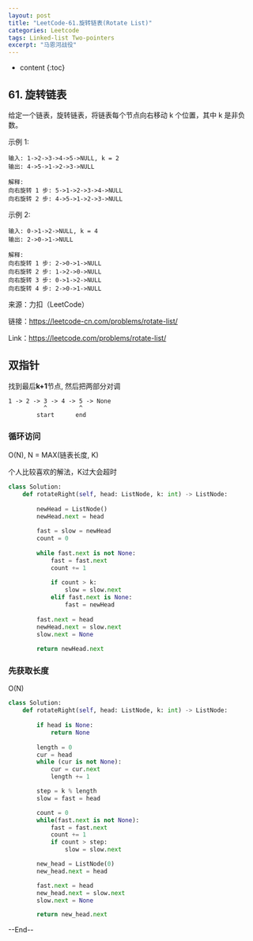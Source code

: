 ```yaml
---
layout: post
title: "LeetCode-61.旋转链表(Rotate List)"
categories: Leetcode
tags: Linked-list Two-pointers
excerpt: "马恩河战役"
---
```


* content
{:toc}

## 61. 旋转链表

给定一个链表，旋转链表，将链表每个节点向右移动 k 个位置，其中 k 是非负数。

示例 1:

```
输入: 1->2->3->4->5->NULL, k = 2
输出: 4->5->1->2->3->NULL

解释:
向右旋转 1 步: 5->1->2->3->4->NULL
向右旋转 2 步: 4->5->1->2->3->NULL
```

示例 2:

```
输入: 0->1->2->NULL, k = 4
输出: 2->0->1->NULL

解释:
向右旋转 1 步: 2->0->1->NULL
向右旋转 2 步: 1->2->0->NULL
向右旋转 3 步: 0->1->2->NULL
向右旋转 4 步: 2->0->1->NULL
```

来源：力扣（LeetCode）

链接：https://leetcode-cn.com/problems/rotate-list/

Link：https://leetcode.com/problems/rotate-list/

## 双指针

找到最后**k+1**节点, 然后把两部分对调

```
1 -> 2 -> 3 -> 4 -> 5 -> None
          ^         ^
        start      end
```

### 循环访问

O(N), N = MAX(链表长度, K)

个人比较喜欢的解法，K过大会超时

```python
class Solution:
    def rotateRight(self, head: ListNode, k: int) -> ListNode:
        
        newHead = ListNode()
        newHead.next = head
        
        fast = slow = newHead
        count = 0
        
        while fast.next is not None:
            fast = fast.next
            count += 1
            
            if count > k:
                slow = slow.next
            elif fast.next is None:
                fast = newHead
             
        fast.next = head
        newHead.next = slow.next
        slow.next = None
        
        return newHead.next
```

### 先获取长度

O(N)

```python
class Solution:
    def rotateRight(self, head: ListNode, k: int) -> ListNode:
        
        if head is None:
            return None
        
        length = 0
        cur = head
        while (cur is not None):
            cur = cur.next
            length += 1

        step = k % length
        slow = fast = head

        count = 0
        while(fast.next is not None):
            fast = fast.next
            count += 1
            if count > step:
                slow = slow.next

        new_head = ListNode(0)
        new_head.next = head

        fast.next = head
        new_head.next = slow.next
        slow.next = None

        return new_head.next
```
--End--

